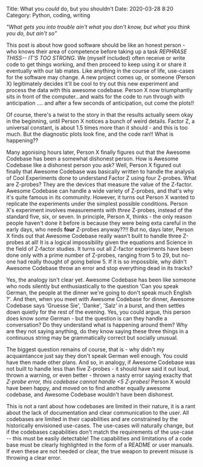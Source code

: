 Title: What you *could* do, but you shouldn't 
Date: 2020-03-28 8:20
Category: Python, coding, writing

*"What gets you into trouble ain't what you don't know, but what you think you do, but ain't so"*

This post is about how good software should be like an honest person - who knows their area of competence before taking up a task *REPHRASE THISS-- IT'S TOO STRONG*. 
We (myself included) often receive or write code to get things working, and then proceed to keep using it or share it eventually with our lab mates. 
Like anything in the course of life,  use-cases for the software may change. A new project comes up,  or someone (Person X) legitimately decides it'll be cool to try out this new experiment
and process the data with this awesome codebase.  Person X now triumphantly  sits in front of the computer...and waits for the code to  run through with anticipation .... and after a few seconds of anticipation,  out come the plots!!

Of course, there's a twist to the story in that the results actually seem okay in the beginning, until Person X notices a bunch of weird details. Factor Z, a universal constant, is about 1.5 times more than it should - and this is too much. 
But the diagnostic plots look fine, and the  code ran!! What is happening??

Many agonising hours later, Person X finally figures out that the Awesome Codebase has been a somewhat dishonest person. 
How is Awesome Codebase like a dishonest person you ask? Well, Person X figured out finally that Awesome Codebase was basically written to handle the analysis of Cool Experiments done to understand Factor Z using four Z-probes. What are Z-probes? They are the devices that measure the value of the Z-factor. Awesome Codebase can handle a wide variety of Z-probes, and that's why it's quite famous in its community. However, it  turns out Person X wanted to replicate  the experiments under the simplest possible conditions. Person X's experiment involves measurements with *three* Z-probes, instead of the standard five, six, or seven. 
In principle,  Person X, thinks - the only reason people haven't done it before is because they were being exta careful  in the early days, who needs __four__ Z-probes anyway??!!
But no, days later, Person X finds out that Awesome Codebase really wasn't built to handle three Z-probes at all! It is a logical impossibility given the equations and Science in the field of Z-factor studies. It turns out all Z-factor experiments have been done only with a prime number of Z-probes, ranging from 5 to 29, but no-one had  really thought of going below 5.
 If it is so  impossible, why didn't Awesome Codebase throw an error and stop everything dead in its tracks?

Yes, the analogy isn't clear yet. Awesome Codebase has been like someone  who nods silently but enthusiastically  to the question 'Can you speak German, the people at the dinner we're going to don't speak much English ?'.
And then, when you meet with Awesome Codebase for dinner, Awesome Codebase says 'Gruesse Sie', 'Danke', 'Salz' in a burst, and then settles down quietly for the rest of  the evening. Yes, you  could argue, this person does know *some* German - but the question is can they handle a conversation?
Do they understand what is happening around them? Why are they not saying anything, do  they know saying these three things in a continuous string may be grammatically correct but socially unusual. 

The biggest question remains of course, that is - why  didn't my  acquaintancce just say they don't speak German well enough. You could have then made other plans.
And so, in analogy, if Awesome Codebase was not built to handle less than five Z-probes - it should have said it out loud, thrown a warning, or even better - thrown a nasty error saying exaclty that *Z-probe error, this codebase cannot handle <5 Z-probes!*
Person X would have been happy, and moved on to find another equally awesome codebase, and  Awesome Codebase wouldn't have been dishonest. 

This is not a rant about how codebases are limited in their nature, it is a rant about the lack of documentation and clear communication to the user. 
All codebases are limited in their capabilities and are constrained by the historically envisioned use-cases. 
The use-cases will naturally change, but if the codebases capabilities don't match the requirements of the use-case -- this must be easily detectable!
The capabilities and limitations of a code base must be clearly highlighted in the form of a README or user manuals. If even these are not heeded or clear,  the true weapon to prevent misuse is throwing a clear error. 



